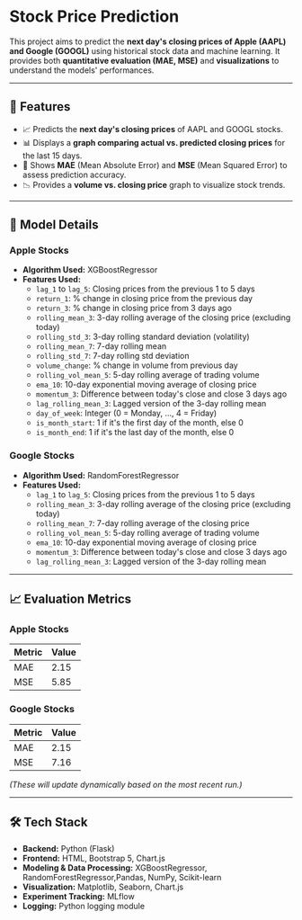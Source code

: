 # Stock Price Prediction

This project aims to predict the **next day's closing prices of Apple (AAPL) and Google (GOOGL)** using historical stock data and machine learning. It provides both **quantitative evaluation (MAE, MSE)** and **visualizations** to understand the models' performances.

---

## 🚀 Features

- 📈 Predicts the **next day's closing prices** of AAPL and GOOGL stocks.
- 📊 Displays a **graph comparing actual vs. predicted closing prices** for the last 15 days.
- 🧮 Shows **MAE** (Mean Absolute Error) and **MSE** (Mean Squared Error) to assess prediction accuracy.
- 📉 Provides a **volume vs. closing price** graph to visualize stock trends.

---

## 🧠 Model Details

### Apple Stocks
- **Algorithm Used:** XGBoostRegressor
- **Features Used:**
  - `lag_1` to `lag_5`: Closing prices from the previous 1 to 5 days
  - `return_1`: % change in closing price from the previous day
  - `return_3`: % change in closing price from 3 days ago
  - `rolling_mean_3`: 3-day rolling average of the closing price (excluding today)
  - `rolling_std_3`: 3-day rolling standard deviation (volatility)
  - `rolling_mean_7`: 7-day rolling mean
  - `rolling_std_7`: 7-day rolling std deviation
  - `volume_change`: % change in volume from previous day
  - `rolling_vol_mean_5`: 5-day rolling average of trading volume
  - `ema_10`: 10-day exponential moving average of closing price
  - `momentum_3`: Difference between today's close and close 3 days ago
  - `lag_rolling_mean_3`: Lagged version of the 3-day rolling mean
  - `day_of_week`: Integer (0 = Monday, ..., 4 = Friday)
  - `is_month_start`: 1 if it's the first day of the month, else 0
  - `is_month_end`: 1 if it's the last day of the month, else 0

### Google Stocks
- **Algorithm Used:** RandomForestRegressor
- **Features Used:**
  - `lag_1` to `lag_5`: Closing prices from the previous 1 to 5 days
  - `rolling_mean_3`: 3-day rolling average of the closing price (excluding today)
  - `rolling_mean_7`: 7-day rolling average of the closing price
  - `rolling_vol_mean_5`: 5-day rolling average of trading volume
  - `ema_10`: 10-day exponential moving average of closing price
  - `momentum_3`: Difference between today's close and close 3 days ago
  - `lag_rolling_mean_3`: Lagged version of the 3-day rolling mean

---

## 📈 Evaluation Metrics

### Apple Stocks
| Metric | Value |
|--------|-------|
| MAE    | 2.15  |
| MSE    | 5.85  |

### Google Stocks
| Metric | Value |
|--------|-------|
| MAE    | 2.15  |
| MSE    | 7.16  |

*(These will update dynamically based on the most recent run.)*

---

## 🛠️ Tech Stack

- **Backend:** Python (Flask)
- **Frontend:** HTML, Bootstrap 5, Chart.js
- **Modeling & Data Processing:** XGBoostRegressor, RandomForestRegressor,Pandas, NumPy, Scikit-learn
- **Visualization:** Matplotlib, Seaborn, Chart.js
- **Experiment Tracking:** MLflow
- **Logging:** Python logging module

